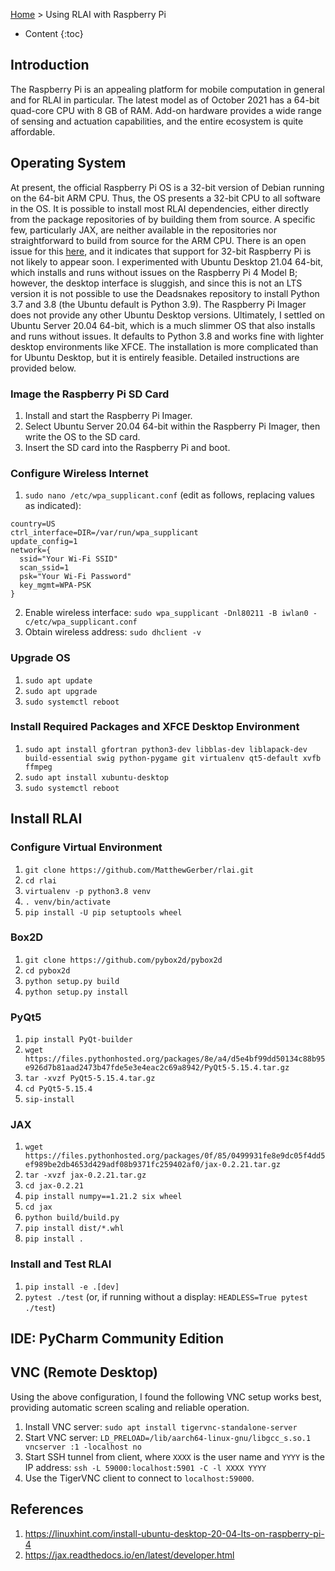 [Home](index.md) > Using RLAI with Raspberry Pi
* Content
{:toc}

## Introduction
The Raspberry Pi is an appealing platform for mobile computation in general and for RLAI in particular. The latest model
as of October 2021 has a 64-bit quad-core CPU with 8 GB of RAM. Add-on hardware provides a wide range of sensing and 
actuation capabilities, and the entire ecosystem is quite affordable.

## Operating System
At present, the official Raspberry Pi OS is a 32-bit version of Debian running on the 64-bit ARM CPU. Thus, the OS 
presents a 32-bit CPU to all software in the OS. It is possible to install most RLAI dependencies, either directly from 
the package repositories of by building them from source. A specific few, particularly JAX, are neither available in the 
repositories nor straightforward to build from source for the ARM CPU. There is an open issue for this 
[here](https://github.com/google/jax/issues/1161), and it indicates that support for 32-bit Raspberry Pi is not likely 
to appear soon. I experimented with Ubuntu Desktop 21.04 64-bit, which installs and runs without issues on the Raspberry 
Pi 4 Model B; however, the desktop interface is sluggish, and since this is not an LTS version it is not possible to use 
the Deadsnakes repository to install Python 3.7 and 3.8 (the Ubuntu default is Python 3.9). The Raspberry Pi Imager does 
not provide any other Ubuntu Desktop versions. Ultimately, I settled on Ubuntu Server 20.04 64-bit, which is a much 
slimmer OS that also installs and runs without issues. It defaults to Python 3.8 and works fine with lighter desktop 
environments like XFCE. The installation is more complicated than for Ubuntu Desktop, but it is entirely feasible. 
Detailed instructions are provided below.

### Image the Raspberry Pi SD Card
1. Install and start the Raspberry Pi Imager.
2. Select Ubuntu Server 20.04 64-bit within the Raspberry Pi Imager, then write the OS to the SD card.
3. Insert the SD card into the Raspberry Pi and boot.

### Configure Wireless Internet

1. `sudo nano /etc/wpa_supplicant.conf` (edit as follows, replacing values as indicated):
```
country=US
ctrl_interface=DIR=/var/run/wpa_supplicant
update_config=1
network={
  ssid="Your Wi-Fi SSID"
  scan_ssid=1
  psk="Your Wi-Fi Password"
  key_mgmt=WPA-PSK
}
```
2. Enable wireless interface:  `sudo wpa_supplicant -Dnl80211 -B iwlan0 -c/etc/wpa_supplicant.conf`
2. Obtain wireless address:  `sudo dhclient -v`

### Upgrade OS
1. `sudo apt update`
1. `sudo apt upgrade`
1. `sudo systemctl reboot`

### Install Required Packages and XFCE Desktop Environment
1. `sudo apt install gfortran python3-dev libblas-dev liblapack-dev build-essential swig python-pygame git virtualenv qt5-default xvfb ffmpeg`
1. `sudo apt install xubuntu-desktop`
1. `sudo systemctl reboot`

## Install RLAI

### Configure Virtual Environment
1. `git clone https://github.com/MatthewGerber/rlai.git`
2. `cd rlai`
3. `virtualenv -p python3.8 venv`
4. `. venv/bin/activate`
5. `pip install -U pip setuptools wheel`

### Box2D
1. `git clone https://github.com/pybox2d/pybox2d`
2. `cd pybox2d`
3. `python setup.py build`
4. `python setup.py install`

### PyQt5
1. `pip install PyQt-builder`
2. `wget https://files.pythonhosted.org/packages/8e/a4/d5e4bf99dd50134c88b95e926d7b81aad2473b47fde5e3e4eac2c69a8942/PyQt5-5.15.4.tar.gz`
3. `tar -xvzf PyQt5-5.15.4.tar.gz`
4. `cd PyQt5-5.15.4`
5. `sip-install`

### JAX
1. `wget https://files.pythonhosted.org/packages/0f/85/0499931fe8e9dc05f4dd5ef989be2db4653d429adf08b9371fc259402af0/jax-0.2.21.tar.gz`
2. `tar -xvzf jax-0.2.21.tar.gz`
3. `cd jax-0.2.21`
4. `pip install numpy==1.21.2 six wheel`
5. `cd jax`
6. `python build/build.py`
7. `pip install dist/*.whl`
8. `pip install .`

### Install and Test RLAI
1. `pip install -e .[dev]`
2. `pytest ./test` (or, if running without a display:  `HEADLESS=True pytest ./test`)

## IDE:  PyCharm Community Edition

## VNC (Remote Desktop)
Using the above configuration, I found the following VNC setup works best, providing automatic screen scaling and 
reliable operation.
1. Install VNC server:  `sudo apt install tigervnc-standalone-server`
2. Start VNC server:  `LD_PRELOAD=/lib/aarch64-linux-gnu/libgcc_s.so.1 vncserver :1 -localhost no`
3. Start SSH tunnel from client, where `XXXX` is the user name and `YYYY` is the IP address:  `ssh -L 59000:localhost:5901 -C -l XXXX YYYY`
4. Use the TigerVNC client to connect to `localhost:59000`.

## References
1. https://linuxhint.com/install-ubuntu-desktop-20-04-lts-on-raspberry-pi-4
2. https://jax.readthedocs.io/en/latest/developer.html
